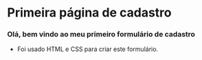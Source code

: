 # Primeira página de cadastro 
 
 ### Olá, bem vindo ao meu primeiro formulário de cadastro 

  - Foi usado HTML e CSS para criar este formulário.